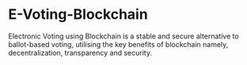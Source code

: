 # E-Voting-Blockchain
Electronic Voting using Blockchain is a stable and secure alternative to ballot-based voting, utilising the key benefits of blockchain namely, decentralization, transparency and security. 
